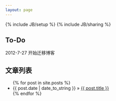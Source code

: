```yaml
---
layout: page
---
```

{% include JB/setup %}
{% include JB/sharing %}

## To-Do
  2012-7-27 开始迁移博客
## 文章列表

<ul class="posts">
  {% for post in site.posts %}
    <li><span>{{ post.date | date_to_string }}</span> &raquo; <a href="{{ BASE_PATH }}{{ post.url }}">{{ post.title }}</a></li>
  {% endfor %}
</ul>



